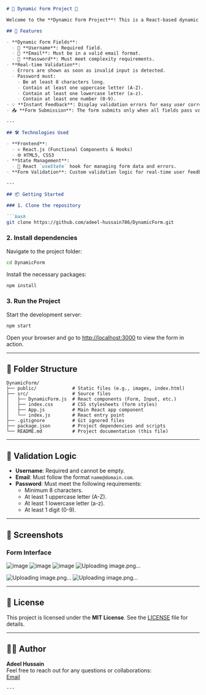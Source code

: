 ```markdown
# 🌟 Dynamic Form Project 🌟

Welcome to the **Dynamic Form Project**! This is a React-based dynamic form that handles user input with built-in validation for fields like **Username**, **Email**, and **Password**. It ensures the user input meets the required criteria and provides real-time feedback.

## 🚀 Features

- **Dynamic Form Fields**:
  - 📝 **Username**: Required field.
  - 📧 **Email**: Must be in a valid email format.
  - 🔑 **Password**: Must meet complexity requirements.
- **Real-time Validation**:
  - Errors are shown as soon as invalid input is detected.
  - Password must:
    - Be at least 8 characters long.
    - Contain at least one uppercase letter (A-Z).
    - Contain at least one lowercase letter (a-z).
    - Contain at least one number (0-9).
- 💡 **Instant Feedback**: Display validation errors for easy user corrections.
- 📤 **Form Submission**: The form submits only when all fields pass validation.

---

## 🛠️ Technologies Used

- **Frontend**: 
  - ⚛️ React.js (Functional Components & Hooks)
  - 🌐 HTML5, CSS3
- **State Management**: 
  - 🎯 React `useState` hook for managing form data and errors.
- **Form Validation**: Custom validation logic for real-time user feedback.

---

## 📦 Getting Started

### 1. Clone the repository

```bash
git clone https://github.com/adeel-hussain786/DynamicForm.git
```

### 2. Install dependencies

Navigate to the project folder:

```bash
cd DynamicForm
```

Install the necessary packages:

```bash
npm install
```

### 3. Run the Project

Start the development server:

```bash
npm start
```

Open your browser and go to [http://localhost:3000](http://localhost:3000) to view the form in action.

---

## 📂 Folder Structure

```plaintext
DynamicForm/
├── public/             # Static files (e.g., images, index.html)
├── src/                # Source files
│   ├── DynamicForm.js  # React components (Form, Input, etc.)
│   ├── index.css       # CSS stylesheets (form styles)
│   ├── App.js          # Main React app component
│   └── index.js        # React entry point
├── .gitignore          # Git ignored files
├── package.json        # Project dependencies and scripts
└── README.md           # Project documentation (this file)
```

---

## 📝 Validation Logic

- **Username**: Required and cannot be empty.
- **Email**: Must follow the format `name@domain.com`.
- **Password**: Must meet the following requirements:
  - Minimum 8 characters.
  - At least 1 uppercase letter (A-Z).
  - At least 1 lowercase letter (a-z).
  - At least 1 digit (0-9).

---

## 📸 Screenshots

### Form Interface

![image](https://github.com/user-attachments/assets/dc2993af-b8c8-4325-b91c-ca07ba1537b3)        ![image](https://github.com/user-attachments/assets/5185a5b1-e76a-4766-8042-9ff88271b9e3)           ![image](https://github.com/user-attachments/assets/f12859c2-01bb-4174-99bf-f206ab301e71)        ![Uploading image.png…]()

![Uploading image.png…]()    ![Uploading image.png…]()



---

## 🔑 License

This project is licensed under the **MIT License**. See the [LICENSE](LICENSE) file for details.

---

## 👨‍💻 Author

**Adeel Hussain**  
Feel free to reach out for any questions or collaborations:  
[Email](mailto:mr.adeelkunbhar@gmail.com)
```
---

